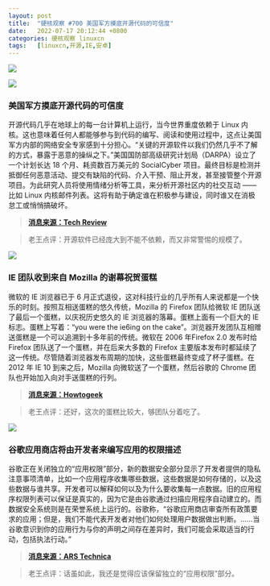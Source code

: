 ```yaml
---
layout: post
title:	"硬核观察 #700 美国军方摸底开源代码的可信度"
date:	2022-07-17 20:12:44 +0800 
categories:	硬核观察 linuxcn 
tags:	[linuxcn,开源,IE,安卓]
---
```



![](/Asserts/Images//attachment/album/202207/17/201111q61baw1f5f21ssxs.jpg)


![](/Asserts/Images//attachment/album/202207/17/201124qno9wve9sv9aqj9p.jpg)


### 美国军方摸底开源代码的可信度


开源代码几乎在地球上的每一台计算机上运行，当今世界重度依赖于 Linux 内核。这也意味着任何人都能够参与到代码的编写、阅读和使用过程中，这点让美国军方内部的网络安全专家感到十分担心。“关键的开源软件以我们仍然几乎不了解的方式，暴露于恶意的操纵之下。”美国国防部高级研究计划局（DARPA）设立了一个计划长达 18 个月、耗资数百万美元的 SocialCyber 项目。最终目标是检测并抵御任何恶意活动、提交有缺陷的代码、介入干预、阻止开发，甚至接管整个开源项目。为此研究人员将使用情绪分析等工具，来分析开源社区内的社交互动 —— 比如 Linux 内核邮件列表。这将有助于确定谁在积极参与建设，同时谁又在消极怠工或悄悄搞破坏。



> 
> **[消息来源：Tech Review](https://www.technologyreview.com/2022/07/14/1055894/us-military-sofware-linux-kernel-open-source/)**
> 
> 
> 



> 
> 老王点评：开源软件已经庞大到不能不依赖，而又非常警惕的规模了。
> 
> 
> 


![](/Asserts/Images//attachment/album/202207/17/201141e85cx1qk15ibqn71.jpg)


### IE 团队收到来自 Mozilla 的谢幕祝贺蛋糕


微软的 IE 浏览器已于 6 月正式退役，这对科技行业的几乎所有人来说都是一个快乐的时刻。按照互相送蛋糕的悠久传统，Mozilla 的 Firefox 团队给微软 IE 团队送了最后一个蛋糕，以庆祝历史悠久的 IE 浏览器的落幕。蛋糕上面有一个巨大的 IE 标志。蛋糕上写着：“you were the ie6ing on the cake”。浏览器开发团队互相赠送蛋糕是一个可以追溯到十多年前的传统。微软在 2006 年Firefox 2.0 发布时给 Firefox 团队送了一个蛋糕，并在后来大多数的 Firefox 主要版本发布时都延续了这一传统。尽管随着浏览器发布周期的加快，这些蛋糕最终变成了杯子蛋糕。在 2012 年 IE 10 到来之后，Mozilla 向微软送了一个蛋糕，然后谷歌的 Chrome 团队也开始加入向对手送蛋糕的行列。



> 
> **[消息来源：Howtogeek](https://www.howtogeek.com/817409/mozilla-sent-microsoft-a-cake-for-internet-explorers-death/)**
> 
> 
> 



> 
> 老王点评：还好，这次的蛋糕比较大，够团队分着吃了。
> 
> 
> 


![](/Asserts/Images//attachment/album/202207/17/201154voqec2seggow5hyo.jpg)


### 谷歌应用商店将由开发者来编写应用的权限描述


谷歌正在关闭独立的“应用权限”部分，新的数据安全部分显示了开发者提供的隐私注意事项清单，比如一个应用程序收集哪些数据，这些数据是如何存储的，以及这些数据与谁共享。开发者可以解释如何以及为什么要收集每一点数据。旧的应用程序权限列表可以保证是真实的，因为它是由谷歌通过扫描应用程序自动建立的。而数据安全系统则是在荣誉系统上运行的。谷歌称，“谷歌应用商店审查所有政策要求的应用；但是，我们不能代表开发者对他们如何处理用户数据做出判断。……当谷歌意识到你的应用行为与你的声明之间存在差异时，我们可能会采取适当的行动，包括执法行动。”



> 
> **[消息来源：ARS Technica](https://arstechnica.com/gadgets/2022/07/google-plays-new-privacy-section-actually-hides-app-permissions/)**
> 
> 
> 



> 
> 老王点评：话虽如此，我还是觉得应该保留独立的“应用权限”部分。
> 
> 
>
